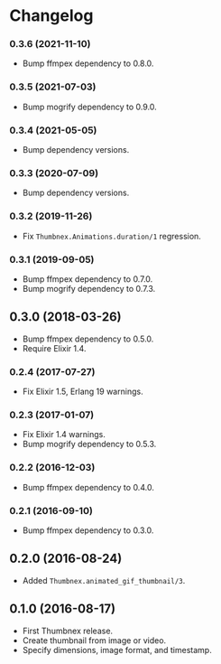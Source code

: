 # Changelog

### 0.3.6 (2021-11-10)

* Bump ffmpex dependency to 0.8.0.

### 0.3.5 (2021-07-03)

* Bump mogrify dependency to 0.9.0.

### 0.3.4 (2021-05-05)

* Bump dependency versions.

### 0.3.3 (2020-07-09)

* Bump dependency versions.

### 0.3.2 (2019-11-26)

* Fix `Thumbnex.Animations.duration/1` regression.

### 0.3.1 (2019-09-05)

* Bump ffmpex dependency to 0.7.0.
* Bump mogrify dependency to 0.7.3.

## 0.3.0 (2018-03-26)

* Bump ffmpex dependency to 0.5.0.
* Require Elixir 1.4.

### 0.2.4 (2017-07-27)

* Fix Elixir 1.5, Erlang 19 warnings.

### 0.2.3 (2017-01-07)

* Fix Elixir 1.4 warnings.
* Bump mogrify dependency to 0.5.3.

### 0.2.2 (2016-12-03)

* Bump ffmpex dependency to 0.4.0.

### 0.2.1 (2016-09-10)

* Bump ffmpex dependency to 0.3.0.

## 0.2.0 (2016-08-24)

* Added `Thumbnex.animated_gif_thumbnail/3`.

## 0.1.0 (2016-08-17)

* First Thumbnex release.
* Create thumbnail from image or video.
* Specify dimensions, image format, and timestamp.
